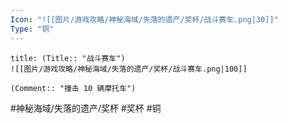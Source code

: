 ```yaml
---
Icon: "![[图片/游戏攻略/神秘海域/失落的遗产/奖杯/战斗赛车.png|30]]"
Type: "铜"
---
```

```ad-common-bronze-trophy
title: (Title:: "战斗赛车")
![[图片/游戏攻略/神秘海域/失落的遗产/奖杯/战斗赛车.png|100]]

(Comment:: "撞击 10 辆摩托车")
```

#神秘海域/失落的遗产/奖杯 #奖杯 #铜
